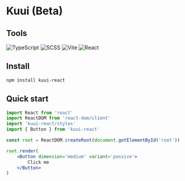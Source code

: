 # Kuui (Beta)

## Tools

![TypeScript](https://img.shields.io/badge/-TypeScript-000?style=for-the-badge&logo=TypeScript&logoColor=2f74c0)
![SCSS](https://img.shields.io/badge/-SCSS-000?style=for-the-badge&logo=SASS&logoColor=c76393)
![Vite](https://img.shields.io/badge/-Vite-000?style=for-the-badge&logo=Vite)
![React](https://img.shields.io/badge/-React-000?style=for-the-badge&logo=React&logoColor=5ed3f3)

## Install

```powershell
npm install kuui-react
```

## Quick start

```jsx
import React from 'react'
import ReactDOM from 'react-dom/client'
import 'kuui-react/styles'
import { Button } from 'kuui-react'

const root = ReactDOM.createRoot(document.getElementById('root'))

root.render(
	<Button dimension='medium' variant='passive'>
		Click me
	</Button>
)
```